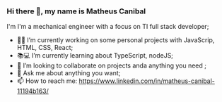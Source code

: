 ### Hi there 👋, my name is Matheus Canibal


I'm I'm a mechanical engineer with a focus on TI full stack developer;
- 👨‍💼 I’m currently working on some personal projects with JavaScrip, HTML, CSS, React;
- 📚💻 I’m currently learning about TypeScript, nodeJS;
- 👯 I’m looking to collaborate on projects anda anything you need ;
- 💬 Ask me about anything you want;
- 📫 How to reach me: 
    https://www.linkedin.com/in/matheus-canibal-11194b163/


